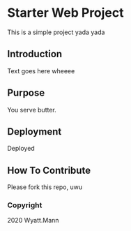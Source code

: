 # Starter Web Project

This is a simple project yada yada

## Introduction

Text goes here wheeee

## Purpose

You serve butter.

## Deployment

Deployed

## How To Contribute

Please fork this repo, uwu

### Copyright

2020 Wyatt.Mann